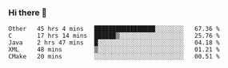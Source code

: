 ### Hi there 👋

<!--
**WShiBin/WShiBin** is a ✨ _special_ ✨ repository because its `README.md` (this file) appears on your GitHub profile.

Here are some ideas to get you started:

- 🔭 I’m currently working on ...
- 🌱 I’m currently learning ...
- 👯 I’m looking to collaborate on ...
- 🤔 I’m looking for help with ...
- 💬 Ask me about ...
- 📫 How to reach me: ...
- 😄 Pronouns: ...
- ⚡ Fun fact: ...
-->

<!--START_SECTION:waka-->
```text
Other   45 hrs 4 mins   █████████████████░░░░░░░░   67.36 % 
C       17 hrs 14 mins  ██████▒░░░░░░░░░░░░░░░░░░   25.76 % 
Java    2 hrs 47 mins   █░░░░░░░░░░░░░░░░░░░░░░░░   04.18 % 
XML     48 mins         ▒░░░░░░░░░░░░░░░░░░░░░░░░   01.21 % 
CMake   20 mins         ░░░░░░░░░░░░░░░░░░░░░░░░░   00.51 % 
```
<!--END_SECTION:waka-->
